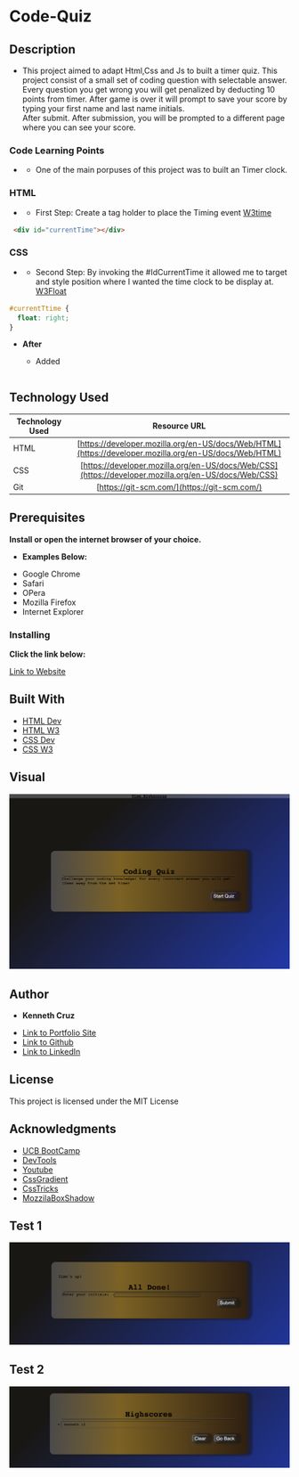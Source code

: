# Code-Quiz

## **Description**

* This project aimed to adapt Html,Css and Js to built a timer quiz. 
This project consist of a small set of coding question with selectable answer. Every question you get wrong you will get penalized by deducting 10 points from timer. 
After game is over it will prompt to save your score by typing your first name and last name initials.  
After submit. After submission, you will be prompted to a different page where you can see your score.

### **Code Learning Points**

- * One of the main porpuses of this project was to built an Timer clock. 

### HTML

- * First Step: Create a tag holder to place the Timing event [W3time](https://www.w3schools.com/js/js_timing.asp)

```html
 <div id="currentTime"></div>
  ```

### CSS
- * Second Step: By invoking the #IdCurrentTime it allowed me to target and style position where I wanted the time clock to be display at. [W3Float](https://www.w3schools.com/css/css_float.asp)


```css
#currentTtime {
  float: right;
}
```
- **After**

  * Added 

```css

```

## **Technology Used**

| Technology Used         | Resource URL           | 
| ------------- |:-------------:| 
| HTML    | [https://developer.mozilla.org/en-US/docs/Web/HTML](https://developer.mozilla.org/en-US/docs/Web/HTML)|  
| CSS     | [https://developer.mozilla.org/en-US/docs/Web/CSS](https://developer.mozilla.org/en-US/docs/Web/CSS)      |   
| Git | [https://git-scm.com/](https://git-scm.com/)     |    


## **Prerequisites**

**Install or open the internet browser of your choice.**

*  **Examples Below:**

- Google Chrome
- Safari
- OPera
- Mozilla Firefox
- Internet Explorer

### **Installing**

**Click the link below:** 

[Link to Website](https://cruzkenneth504.github.io/code-quiz/)

## **Built With**

* [HTML Dev](https://developer.mozilla.org/en-US/docs/Web/HTML)
* [HTML W3](https://www.w3schools.com/html/default.asp)   
* [CSS Dev](https://developer.mozilla.org/en-US/docs/Web/CSS)
* [CSS W3](https://www.w3schools.com/css/default.asp)

## **Visual**

![Image](./assets/imgs/screen1.png)

## **Author**

* **Kenneth Cruz** 


- [Link to Portfolio Site]()
- [Link to Github](https://github.com/cruzkenneth504)
- [Link to LinkedIn](linkedin.com/in/cruzkenneth504)

       
## **License**

This project is licensed under the MIT License

## **Acknowledgments**

* [UCB BootCamp](https://bootcamp.berkeley.edu/)
* [DevTools](https://dev.to/)
* [Youtube](https://www.youtube.com/)
* [CssGradient](https://cssgradient.io/)
* [CssTricks](https://css-tricks.com/snippets/css/a-guide-to-flexbox/)
* [MozzilaBoxShadow](https://developer.mozilla.org/en-US/docs/Web/CSS/box-shadow)

## **Test 1**
![Site test test 1](./assets/imgs/screen3.png)
 ## **Test 2**
![Site test test 2](./assets/imgs/screen4.png)